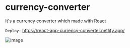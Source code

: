 # currency-converter

It's a currency converter which made with React

`Deploy:` https://react-app-currency-converter.netlify.app/

![image](https://user-images.githubusercontent.com/79661554/152640971-7e89258f-d2df-4269-a7da-197c86091d38.png)
